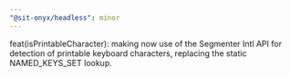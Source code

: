 ```yaml
---
"@sit-onyx/headless": minor
---
```


feat(isPrintableCharacter): making now use of the Segmenter Intl API for detection of printable keyboard characters, replacing the static NAMED_KEYS_SET lookup.
